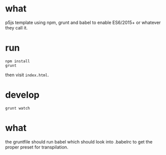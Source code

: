 # what

p5js template using npm, grunt and babel to enable ES6/2015+ or whatever they call it.

# run

```
npm install
grunt
```

then visit `index.html`.

# develop

```
grunt watch
```

# what

the gruntfile should run babel which should look into .babelrc to get the proper preset for transpilation.